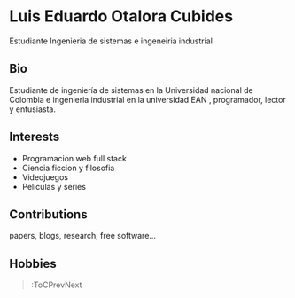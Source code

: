 # Luis Eduardo Otalora Cubides
Estudiante Ingenieria de sistemas e ingeneiria industrial 
## Bio
Estudiante de ingeniería de sistemas en la Universidad nacional de Colombia e ingenieria industrial en la universidad EAN , programador, lector y entusiasta.
## Interests
* Programacion web full stack
* Ciencia ficcion y filosofia
* Videojuegos 
* Peliculas y series 
## Contributions

papers, blogs, research, free software...

## Hobbies

> :ToCPrevNext